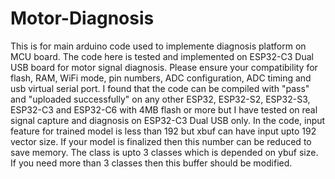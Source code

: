 # Motor-Diagnosis
This is for main arduino code used to implemente diagnosis platform on MCU board.
The code here is tested and implemented on ESP32-C3 Dual USB board for motor signal diagnosis.
Please ensure your compatibility for flash, RAM, WiFi mode, pin numbers, ADC configuration, ADC timing and usb virtual serial port.
I found that the code can be compiled with "pass" and "uploaded successfully" on any other ESP32, ESP32-S2, ESP32-S3, ESP32-C3 and ESP32-C6 with 4MB flash or more but I have tested on real signal capture and diagnosis on ESP32-C3 Dual USB only.
In the code, input feature for trained model is less than 192 but xbuf can have input upto 192 vector size. If your model is finalized then this number can be reduced to save memory. The class is upto 3 classes which is depended on ybuf size. If you need more than 3 classes then this buffer should be modified. 
